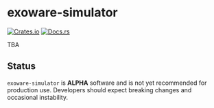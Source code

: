 # exoware-simulator

[![Crates.io](https://img.shields.io/crates/v/exoware-simulator.svg)](https://crates.io/crates/exoware-simulator)
[![Docs.rs](https://docs.rs/exoware-simulator/badge.svg)](https://docs.rs/exoware-simulator)

TBA

## Status

`exoware-simulator` is **ALPHA** software and is not yet recommended for production use. Developers should expect breaking changes and occasional instability.